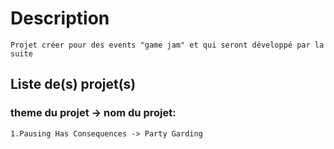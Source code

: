 # Description

    Projet créer pour des events "game jam" et qui seront développé par la suite

## Liste de(s) projet(s)

### theme du projet -> nom du projet:

    1.Pausing Has Consequences -> Party Garding
